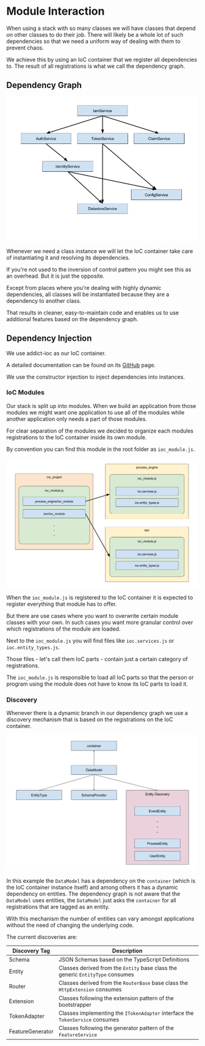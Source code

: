 # Module Interaction

When using a stack with so many classes we will have classes that depend on other classes to do their job. There will likely be a whole lot of such dependencies so that we need a uniform way of dealing with them to prevent chaos.

We achieve this by using an IoC container that we register all dependencies to. 
The result of all registrations is what we call the dependency graph.

## Dependency Graph

![Dependency Graph](../images/dependency-graph.png)

Whenever we need a class instance we will let the IoC container take care of instantiating it and resolving its dependencies.

If you're not used to the inversion of control pattern you might see this as an overhead. But it is just the opposite.

Except from places where you're dealing with highly dynamic dependencies, all classes will be instantiated because they are a dependency to another class.

That results in cleaner, easy-to-maintain code and enables us to use additional features based on the dependency graph.

## Dependency Injection

We use addict-ioc as our IoC container.

A detailed documentation can be found on its [GitHub](https://github.com/5minds/addict-ioc) page.

We use the constructor injection to inject dependencies into instances.



### IoC Modules

Our stack is split up into modules. When we build an application from those modules we might want one application to use all of the modules while another application only needs a part of those modules.

For clear separation of the modules we decided to organize each modules registrations to the IoC container inside its own module.

By convention you can find this module in the root folder as `ioc_module.js`.

![IoC Modules](../images/ioc-modules.png)

When the `ioc_module.js` is registered to the IoC container it is expected to register everything that module has to offer.

But there are use cases where you want to overwrite certain module classes with your own. In such cases you want more granular control over which registrations of the module are loaded.

Next to the `ioc_module.js` you will find files like `ioc.services.js` or `ioc.entity_types.js`.

Those files - let's call them IoC parts - contain just a certain category of registrations.

The `ioc_module.js` is responsible to load all IoC parts so that the person or program using the module does not have to know its IoC parts to load it.

### Discovery

Whenever there is a dynamic branch in our dependency graph we use a discovery mechanism that is based on the registrations on the IoC container.

![Discovery](../images/discovery.png)

In this example the `DataModel` has a dependency on the `container` (which is the IoC container instance itself) and among others it has a dynamic dependency on entities. The dependency graph is not aware that the `DataModel` uses entities, the `DataModel` just asks the `container` for all registrations that are tagged as an entity.

With this mechanism the number of entities can vary amongst applications without the need of changing the underlying code.

The current discoveries are:

Discovery Tag | Description
---------|----------
 Schema | JSON Schemas based on the TypeScript Definitions
 Entity | Classes derived from the `Entity` base class the generic `EntityType` consumes
 Router | Classes derived from the `RouterBase` base class the `HttpExtension` consumes
 Extension | Classes following the extension pattern of the bootstrapper
 TokenAdapter | Classes implementing the `ITokenAdapter` interface the `TokenService` consumes 
 FeatureGenerator | Classes following the generator pattern of the `FeatureService`
